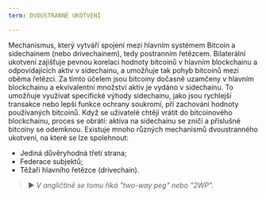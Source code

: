 ```yaml
---
term: DVOUSTRANNÉ UKOTVENÍ

---
```

Mechanismus, který vytváří spojení mezi hlavním systémem Bitcoin a sidechainem (nebo drivechainem), tedy postranním řetězcem. Bilaterální ukotvení zajišťuje pevnou korelaci hodnoty bitcoinů v hlavním blockchainu a odpovídajících aktiv v sidechainu, a umožňuje tak pohyb bitcoinů mezi oběma řetězci. Za tímto účelem jsou bitcoiny dočasně uzamčeny v hlavním blockchainu a ekvivalentní množství aktiv je vydáno v sidechainu. To umožňuje využívat specifické výhody sidechainu, jako jsou rychlejší transakce nebo lepší funkce ochrany soukromí, při zachování hodnoty používaných bitcoinů. Když se uživatelé chtějí vrátit do bitcoinového blockchainu, proces se obrátí: aktiva na sidechainu se zničí a příslušné bitcoiny se odemknou. Existuje mnoho různých mechanismů dvoustranného ukotvení, na které se lze spolehnout:


- Jediná důvěryhodná třetí strana;
- Federace subjektů;
- Těžaři hlavního řetězce (drivechain).

> ► *V angličtině se tomu říká "two-way peg" nebo "2WP".*